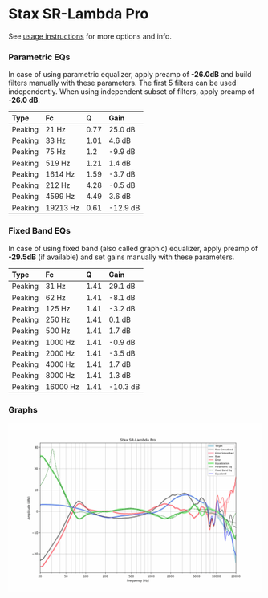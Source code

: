 # Stax SR-Lambda Pro
See [usage instructions](https://github.com/jaakkopasanen/AutoEq#usage) for more options and info.

### Parametric EQs
In case of using parametric equalizer, apply preamp of **-26.0dB** and build filters manually
with these parameters. The first 5 filters can be used independently.
When using independent subset of filters, apply preamp of **-26.0 dB**.

| Type    | Fc       |    Q | Gain     |
|:--------|:---------|:-----|:---------|
| Peaking | 21 Hz    | 0.77 | 25.0 dB  |
| Peaking | 33 Hz    | 1.01 | 4.6 dB   |
| Peaking | 75 Hz    | 1.2  | -9.9 dB  |
| Peaking | 519 Hz   | 1.21 | 1.4 dB   |
| Peaking | 1614 Hz  | 1.59 | -3.7 dB  |
| Peaking | 212 Hz   | 4.28 | -0.5 dB  |
| Peaking | 4599 Hz  | 4.49 | 3.6 dB   |
| Peaking | 19213 Hz | 0.61 | -12.9 dB |

### Fixed Band EQs
In case of using fixed band (also called graphic) equalizer, apply preamp of **-29.5dB**
(if available) and set gains manually with these parameters.

| Type    | Fc       |    Q | Gain     |
|:--------|:---------|:-----|:---------|
| Peaking | 31 Hz    | 1.41 | 29.1 dB  |
| Peaking | 62 Hz    | 1.41 | -8.1 dB  |
| Peaking | 125 Hz   | 1.41 | -3.2 dB  |
| Peaking | 250 Hz   | 1.41 | 0.1 dB   |
| Peaking | 500 Hz   | 1.41 | 1.7 dB   |
| Peaking | 1000 Hz  | 1.41 | -0.9 dB  |
| Peaking | 2000 Hz  | 1.41 | -3.5 dB  |
| Peaking | 4000 Hz  | 1.41 | 1.7 dB   |
| Peaking | 8000 Hz  | 1.41 | 1.3 dB   |
| Peaking | 16000 Hz | 1.41 | -10.3 dB |

### Graphs
![](./Stax%20SR-Lambda%20Pro.png)